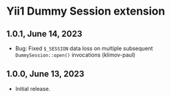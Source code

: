 Yii1 Dummy Session extension
============================

1.0.1, June 14, 2023
--------------------

- Bug: Fixed `$_SESSION` data loss on multiple subsequent `DummySession::open()` invocations (klimov-paul)


1.0.0, June 13, 2023
--------------------

- Initial release.
